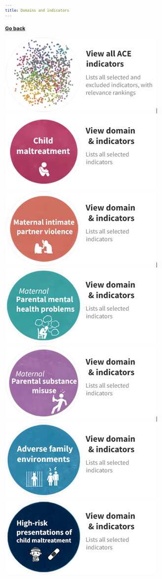```yaml
---
title: Domains and indicators
---
```

### [Go back](https://shabeer-syed.github.io/ACEs/) 

 [![](https://raw.githubusercontent.com/shabeer-syed/ACEs/main/home%20view%20indicators.png)](https://shabeer-syed.github.io/ACEs/Indicators) | [![](https://raw.githubusercontent.com/shabeer-syed/ACEs/main/cm%20domain.png)](https://shabeer-syed.github.io/ACEs/CM)
 [![](https://raw.githubusercontent.com/shabeer-syed/ACEs/main/mipv%20domain%201.png)](https://shabeer-syed.github.io/ACEs/mIPV) | [![](https://raw.githubusercontent.com/shabeer-syed/ACEs/main/mmhps%20domains%201.png)](https://shabeer-syed.github.io/ACEs/mMHPs)
 [![](https://raw.githubusercontent.com/shabeer-syed/ACEs/main/msm%20domain%201.png)](https://shabeer-syed.github.io/ACEs/MSM) | [![](https://raw.githubusercontent.com/shabeer-syed/ACEs/main/afe%20domain%201.png)](https://shabeer-syed.github.io/ACEs/AFE)
 [![](https://raw.githubusercontent.com/shabeer-syed/ACEs/main/hrpcm%20domain%201.png)](https://shabeer-syed.github.io/ACEs/mIPV) 

<script src="http://code.jquery.com/jquery-1.4.2.min.js"></script> <script> var x = document.getElementsByClassName("site-footer-credits"); setTimeout(() => { x[0].remove(); }, 10); </script>
